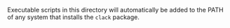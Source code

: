 Executable scripts in this directory will automatically be added to the PATH
of any system that installs the `clack` package.
